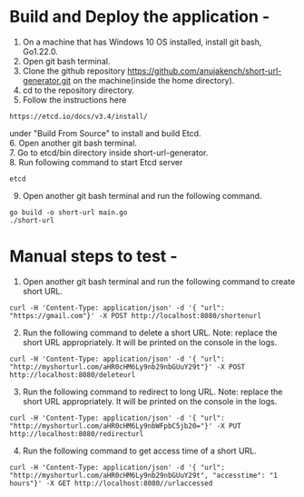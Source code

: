 # Build and Deploy the application -
1. On a machine that has Windows 10 OS installed, install git bash, Go1.22.0.<br />
2. Open git bash terminal.<br />
3. Clone the github repository https://github.com/anujakench/short-url-generator.git on the machine(inside the home directory).<br />
4. cd to the repository directory.<br />
5. Follow the instructions here
```
https://etcd.io/docs/v3.4/install/
```
under "Build From Source" to install and build Etcd.<br />
6. Open another git bash terminal.<br />
7. Go to etcd/bin directory inside short-url-generator.<br />
8. Run following command to start Etcd server<br />
```
etcd
```
9. Open another git bash terminal and run the following command.<br />
```
go build -o short-url main.go
./short-url
```

# Manual steps to test -
1. Open another git bash terminal and run the following command to create short URL.<br />
```
curl -H 'Content-Type: application/json' -d '{ "url": "https://gmail.com"}' -X POST http://localhost:8080/shortenurl
```
2. Run the following command to delete a short URL. Note: replace the short URL appropriately. It will be printed on the console in the logs.<br />
```
curl -H 'Content-Type: application/json' -d '{ "url": "http://myshorturl.com/aHR0cHM6Ly9nb29nbGUuY29t"}' -X POST http://localhost:8080/deleteurl
```
3. Run the following command to redirect to long URL. Note: replace the short URL appropriately. It will be printed on the console in the logs.<br />
```
curl -H 'Content-Type: application/json' -d '{ "url": "http://myshorturl.com/aHR0cHM6Ly9nbWFpbC5jb20="}' -X PUT http://localhost:8080/redirecturl
```
4. Run the following command to get access time of a short URL.<br />
```
curl -H 'Content-Type: application/json' -d '{ "url": "http://myshorturl.com/aHR0cHM6Ly9nb29nbGUuY29t", "accesstime": "1 hours"}' -X GET http://localhost:8080//urlaccessed
```
